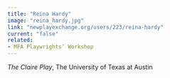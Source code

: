 ```yaml
---
title: "Reina Hardy"
image: "reina_hardy.jpg"
link: "newplayexchange.org/users/223/reina-hardy"
current: "false"
related:
- MFA Playwrights’ Workshop
---
```


*The Claire Play*, The University of Texas at Austin

